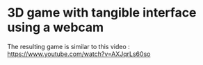 # 3D game with tangible interface using a webcam

The resulting game is similar to this video : https://www.youtube.com/watch?v=AXJqrLs60so
